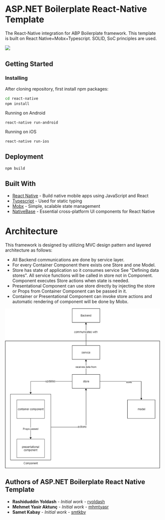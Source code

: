 # ASP.NET Boilerplate React-Native Template

The React-Native integration for ABP Boilerplate framework. This template is built on React Native+Mobx+Typescript. SOLID, SoC principles are used.

![](_screenshots/dashboard.png)

## Getting Started

### Installing

After cloning repository, first install npm packages:

```sh
cd react-native
npm install 
```

Running on Android

```
react-native run-android
```

Running on iOS

```
react-native run-ios
```

## Deployment

```sh
npm build
```

## Built With

* [React Native](https://facebook.github.io/react-native/) - Build native mobile apps using JavaScript and React
* [Typescript](https://www.typescriptlang.org/) - Used for static typing
* [Mobx](https://mobx.js.org/) - Simple, scalable state management
* [NativeBase](https://nativebase.io/) - Essential cross-platform UI components for React Native

# Architecture

This framework is designed by utilizing MVC design pattern and layered architecture as follows:

- All Backend communications are done by service layer.
- For every Container Component there exists one Store and one Model.
- Store has state of application so it consumes service See "Defining data stores". All service functions will be called in store not in Component. Component executes Store actions when state is needed.
- Presentational Component can use store directly by injecting the store or Props from Container Component can be passed in it.
- Container or Presentational Component can invoke store actions and automatic rendering of component will be done by Mobx.

![](_screenshots/architecture.jpg)

## Authors of ASP.NET Boilerplate React Native Template

* **Rashiduddin Yoldash** - *Initial work* - [ryoldash](https://github.com/ryoldash)
* **Mehmet Yasir Aktunç** - *Initial work* - [mhmtyasr](https://github.com/mhmtyasr)
* **Samet Kabay** - *Initial work* - [smtkby](https://github.com/smtkby)
